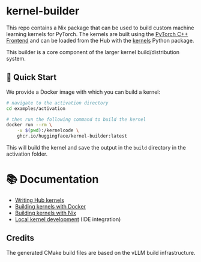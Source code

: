 # kernel-builder

This repo contains a Nix package that can be used to build custom machine learning kernels for PyTorch. The kernels are built using the [PyTorch C++ Frontend](https://pytorch.org/cppdocs/frontend.html) and can be loaded from the Hub with the [kernels](https://github.com/huggingface/kernels)
Python package.

This builder is a core component of the larger kernel build/distribution system.

## 🚀 Quick Start

We provide a Docker image with which you can build a kernel:

```bash
# navigate to the activation directory
cd examples/activation

# then run the following command to build the kernel
docker run --rm \
    -v $(pwd):/kernelcode \
    ghcr.io/huggingface/kernel-builder:latest
```

This will build the kernel and save the output in the `build` directory in
the activation folder.

# 📚 Documentation

- [Writing Hub kernels](./docs/writing-kernels.md)
- [Building kernels with Docker](./docs/docker.md)
- [Building kernels with Nix](./docs/nix.md)
- [Local kernel development](docs/local-dev.md) (IDE integration)

## Credits

The generated CMake build files are based on the vLLM build infrastructure.
